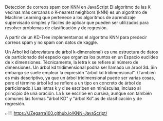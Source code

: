 Deteccion de correos spam con KNN en JavaScript
El algoritmo de las K vecinas más cercanas o K-nearest neighbors (kNN) es un algoritmo de Machine Learning que pertenece a los algoritmos de aprendizaje supervisado simples y fáciles de aplicar que pueden ser utilizados para resolver problemas de clasificación y de regresión.

A partir de un KD-Tree implementamos el algoritmo KNN para predecir correos spam y no spam con datos de kaggle.

Un Árbol kd (abreviatura de árbol k-dimensional) es una estructura de datos de particionado del espacio que organiza los puntos en un Espacio euclídeo de k dimensiones. Técnicamente, la letra k se refiere al número de dimensiones. Un árbol kd tridimensional podría ser llamado un árbol 3d. Sin embargo se suele emplear la expresión "árbol kd tridimensional". (También es más descriptivo, ya que un árbol tridimensional puede ser varias cosas, pero el término árbol kd se refiere a un tipo en concreto de árbol de particionado.) Las letras k y d se escriben en minúsculas, incluso al principio de una oración. La k se escribe en cursiva, aunque son también comunes las formas "árbol KD" y "árbol Kd".as de clasificación y de regresión.

👉🏼 https://JZegarra100.github.io/KNN-JavaScript/

